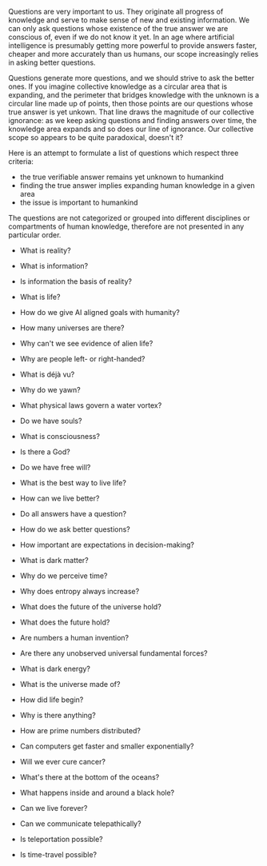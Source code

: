 Questions are very important to us. They originate all progress of knowledge and serve to make sense of new and existing information.
We can only ask questions whose existence of the true answer we are conscious of, even if we do not know it yet.
In an age where artificial intelligence is presumably getting more powerful to provide answers faster, cheaper and more accurately than us humans, our scope increasingly relies in asking better questions.

Questions generate more questions, and we should strive to ask the better ones.
If you imagine collective knowledge as a circular area that is expanding, and the perimeter that bridges knowledge with the unknown is a circular line made up of points, then those points are our questions whose true answer is yet unkown.
That line draws the magnitude of our collective ignorance: as we keep asking questions and finding answers over time, the knowledge area expands and so does our line of ignorance.
Our collective scope so appears to be quite paradoxical, doesn't it?

Here is an attempt to formulate a list of questions which respect three criteria:
- the true verifiable answer remains yet unknown to humankind
- finding the true answer implies expanding human knowledge in a given area
- the issue is important to humankind

The questions are not categorized or grouped into different disciplines or compartments of human knowledge, therefore are not presented in any particular order.


- What is reality?

- What is information?

- Is information the basis of reality?

- What is life?

- How do we give AI aligned goals with humanity?

- How many universes are there?

- Why can't we see evidence of alien life?

- Why are people left- or right-handed?

- What is déjà vu?

- Why do we yawn?

- What physical laws govern a water vortex?

- Do we have souls?

- What is consciousness?

- Is there a God?

- Do we have free will?

- What is the best way to live life?

- How can we live better?

- Do all answers have a question?

- How do we ask better questions?

- How important are expectations in decision-making?

- What is dark matter?

- Why do we perceive time?

- Why does entropy always increase?

- What does the future of the universe hold?

- What does the future hold?

- Are numbers a human invention?

- Are there any unobserved universal fundamental forces?

- What is dark energy?

- What is the universe made of?

- How did life begin?

- Why is there anything?

- How are prime numbers distributed?

- Can computers get faster and smaller exponentially?

- Will we ever cure cancer?

- What's there at the bottom of the oceans?

- What happens inside and around a black hole?

- Can we live forever?

- Can we communicate telepathically?

- Is teleportation possible?

- Is time-travel possible?

